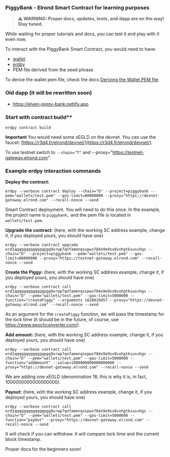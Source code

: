 ### PiggyBank - Elrond Smart Contract for learning purposes

> **⚠ WARNING: Proper docs, updates, tests, and dapp are on the way! Stay tuned.**

While waiting for proper tutorials and docs, you can test it and play with it even now.

To interact with the PiggyBank Smart Contract, you would need to have:
- [wallet](https://devnet-wallet.elrond.com)
- [erdpy](https://docs.elrond.com/sdk-and-tools/erdpy/installing-erdpy/)
- PEM file derived from the seed phrase

To derive the wallet pem file, check the docs [Deriving the Wallet PEM file](https://docs.elrond.com/sdk-and-tools/erdpy/deriving-the-wallet-pem-file/)

### Old dapp (it will be rewritten soon)
- https://elven-piggy-bank.netlify.app

### Start with contract build**

```
erdpy contract build
```

**Important** You would need some xEGLD on the devnet. You can use the faucet: [https://r3d4.fr/elrond/devnet/](https://r3d4.fr/elrond/devnet/).

To use testnet switch to `--chain="T"` and --proxy="https://testnet-gateway.elrond.com".

### Example erdpy interaction commands

**Deploy the contract:**

```
erdpy --verbose contract deploy --chain="D" --project=piggybank --pem="wallets/test.pem" --gas-limit=80000000 --proxy="https://devnet-gateway.elrond.com" --recall-nonce --send
```

Smart Contract deployment. You will need to do this once.
In the example, the project name is `piggybank,` and the pem file is located in `wallets/test.pem`.

**Upgrade the contract:**
(here, with the working SC address example, change it, if you deployed yours, you should have one)
 
```
erdpy --verbose contract upgrade erd1qqqqqqqqqqqqqpgq9xrwp7qnfamenqsxpwsf84x9e9sx8vxhgtksusvhgs --chain="D" --project=piggybank --pem="wallets/test.pem" --gas-limit=80000000 --proxy="https://testnet-gateway.elrond.com" --recall-nonce --send
```

**Create the Piggy:**
(here, with the working SC address example, change it, if you deployed yours, you should have one)

```
erdpy --verbose contract call erd1qqqqqqqqqqqqqpgq9xrwp7qnfamenqsxpwsf84x9e9sx8vxhgtksusvhgs --chain="D" --pem="wallets/test.pem" --gas-limit=5000000 --function="createPiggy" --arguments 1628619457 --proxy="https://devnet-gateway.elrond.com" --recall-nonce --send
```

As an argument for the `createPiggy` function, we will pass the timestamp for the lock time (it should be in the future, of course, use https://www.epochconverter.com/).

**Add amount:**
(here, with the working SC address example, change it, if you deployed yours, you should have one)

```
erdpy --verbose contract call erd1qqqqqqqqqqqqqpgq9xrwp7qnfamenqsxpwsf84x9e9sx8vxhgtksusvhgs --chain="D" --pem="wallets/test.pem" --gas-limit=5000000 --function="addAmount" --value=1000000000000000000 --proxy="https://devnet-gateway.elrond.com" --recall-nonce --send
```

We are adding one xEGLD (denomination 18, this is why it is, in fact, 1000000000000000000).

**Payout:**
(here, with the working SC address example, change it, if you deployed yours, you should have one)

```
erdpy --verbose contract call erd1qqqqqqqqqqqqqpgq9xrwp7qnfamenqsxpwsf84x9e9sx8vxhgtksusvhgs --chain="D" --pem="wallets/test.pem" --gas-limit=5000000 --function="payOut" --proxy="https://devnet-gateway.elrond.com" --recall-nonce --send
```

It will check if you can withdraw. It will compare lock time and the current block timestamp. 

Proper docs for the beginners soon!
